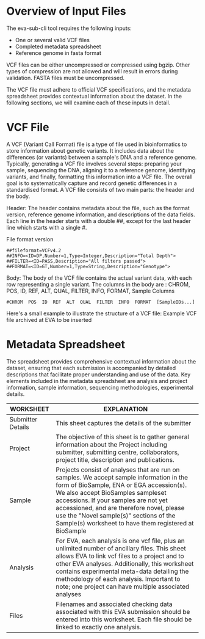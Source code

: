 # Overview of Input Files 

The eva-sub-cli tool requires the following inputs:

- One or several valid VCF files
- Completed metadata spreadsheet
- Reference genome in fasta format

VCF files can be either uncompressed or compressed using bgzip.
Other types of compression are not allowed and will result in errors during validation.
FASTA files must be uncompressed.

The VCF file must adhere to official VCF specifications, and the metadata spreadsheet provides contextual information about the dataset. In the following sections, we will examine each of these inputs in detail.

# VCF File

A VCF (Variant Call Format) file is a type of file used in bioinformatics to store information about genetic variants. It includes data about the differences (or variants) between a sample's DNA and a reference genome. Typically, generating a VCF file involves several steps: preparing your sample, sequencing the DNA, aligning it to a reference genome, identifying variants, and finally, formatting this information into a VCF file. The overall goal is to systematically capture and record genetic differences in a standardised format. A VCF file consists of two main parts: the header and the body.

Header: The header contains metadata about the file, such as the format version, reference genome information, and descriptions of the data fields. Each line in the header starts with a double ##, except for the last header line which starts with a single #.

File format version

```
##fileformat=VCFv4.2
##INFO=<ID=DP,Number=1,Type=Integer,Description="Total Depth">
##FILTER=<ID=PASS,Description="All filters passed">
##FORMAT=<ID=GT,Number=1,Type=String,Description="Genotype">

```

Body: The body of the VCF file contains the actual variant data, with each row representing a single variant. The columns in the body are : CHROM, POS, ID, REF, ALT, QUAL, FILTER, INFO, FORMAT, Sample Columns

```
#CHROM  POS  ID  REF  ALT  QUAL  FILTER  INFO  FORMAT  [SampleIDs...]
``` 
Here's a small example to illustrate the structure of a VCF file: Example VCF file archived at EVA to be inserted 

# Metadata Spreadsheet

The spreadsheet provides comprehensive contextual information about the dataset, ensuring that each submission is accompanied by detailed descriptions that facilitate proper understanding and use of the data. Key elements included in the metadata spreadsheet are analysis and project information, sample information, sequencing methodologies, experimental details.

| WORKSHEET           | EXPLANATION          |
| -----------------   | -------------------- |
|  Submitter Details   | This sheet captures the details of the submitter|
| Project           | The objective of this sheet is to gather general information about the Project including submitter, submitting centre, collaborators, project title, description and publications. |
| Sample            | Projects consist of analyses that are run on samples. We accept sample information in the form of BioSample, ENA or EGA accession(s). We also accept BioSamples sampleset accessions. If your samples are not yet accessioned, and are therefore novel, please use the "Novel sample(s)" sections of the Sample(s) worksheet to have them registered at BioSample |
| Analysis          | For EVA, each analysis is one vcf file, plus an unlimited number of ancillary files. This sheet allows EVA to link vcf files to a project and to other EVA analyses. Additionally, this worksheet contains experimental meta-data detailing the methodology of each analysis. Important to note; one project can have multiple associated analyses          |
| Files             | Filenames and associated checking data associated with this EVA submission should be entered into this worksheet. Each file should be linked to exactly one analysis.            |
